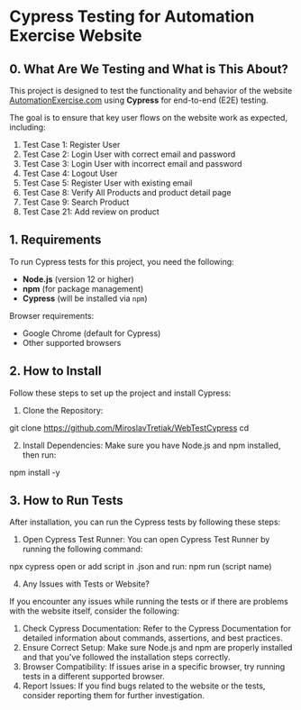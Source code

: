 # Cypress Testing for Automation Exercise Website

## 0. What Are We Testing and What is This About?

This project is designed to test the functionality and behavior of the website [AutomationExercise.com](https://www.automationexercise.com/) using **Cypress** for end-to-end (E2E) testing.

The goal is to ensure that key user flows on the website work as expected, including:

1. Test Case 1: Register User
2. Test Case 2: Login User with correct email and password
3. Test Case 3: Login User with incorrect email and password
4. Test Case 4: Logout User
5. Test Case 5: Register User with existing email
6. Test Case 8: Verify All Products and product detail page
7. Test Case 9: Search Product
8. Test Case 21: Add review on product

## 1. Requirements

To run Cypress tests for this project, you need the following:

- **Node.js** (version 12 or higher)
- **npm** (for package management)
- **Cypress** (will be installed via `npm`)

Browser requirements:
- Google Chrome (default for Cypress)
- Other supported browsers

## 2. How to Install

Follow these steps to set up the project and install Cypress:

1. Clone the Repository:

git clone <https://github.com/MiroslavTretiak/WebTestCypress>
cd <repository-folder>

2. Install Dependencies: Make sure you have Node.js and npm installed, then run:

npm install -y

## 3. How to Run Tests

After installation, you can run the Cypress tests by following these steps:

1. Open Cypress Test Runner: You can open Cypress Test Runner by running the following command:

npx cypress open 
or add script in .json and run:
npm run (script name)

4. Any Issues with Tests or Website?

If you encounter any issues while running the tests or if there are problems with the website itself, consider the following:

1. Check Cypress Documentation: Refer to the Cypress Documentation for detailed information about commands, assertions, and best practices.
2. Ensure Correct Setup: Make sure Node.js and npm are properly installed and that you've followed the installation steps correctly.
3. Browser Compatibility: If issues arise in a specific browser, try running tests in a different supported browser.
4. Report Issues: If you find bugs related to the website or the tests, consider reporting them for further investigation.
 
